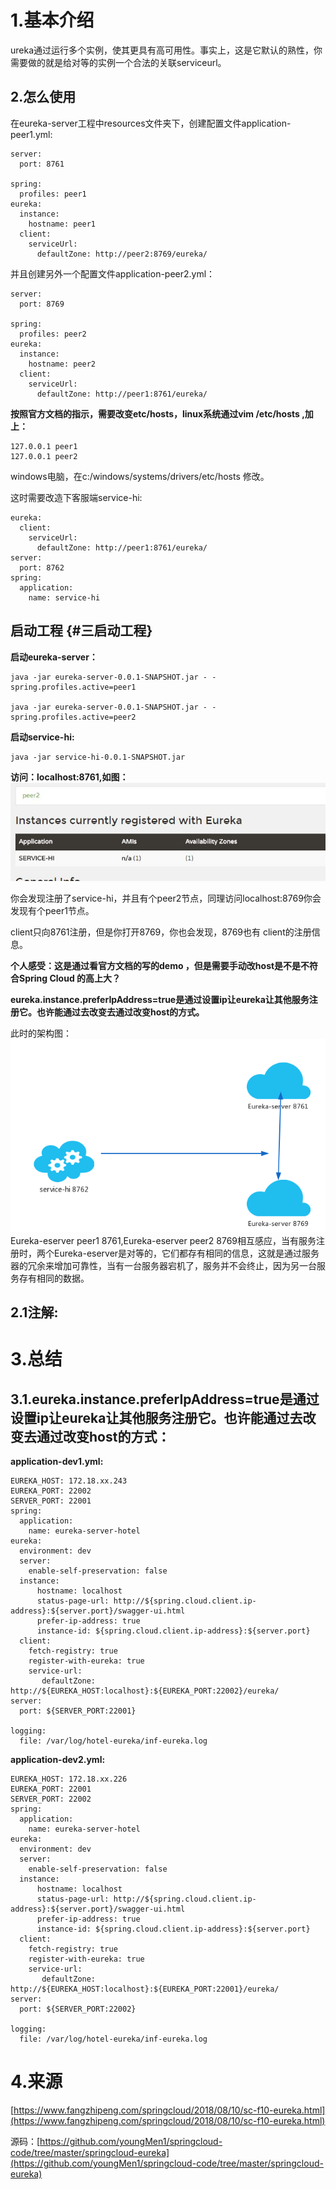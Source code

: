 # 1.基本介绍

ureka通过运行多个实例，使其更具有高可用性。事实上，这是它默认的熟性，你需要做的就是给对等的实例一个合法的关联serviceurl。

## 2.怎么使用

在eureka-server工程中resources文件夹下，创建配置文件application-peer1.yml:

```
server:
  port: 8761

spring:
  profiles: peer1
eureka:
  instance:
    hostname: peer1
  client:
    serviceUrl:
      defaultZone: http://peer2:8769/eureka/
```

并且创建另外一个配置文件application-peer2.yml：

```
server:
  port: 8769

spring:
  profiles: peer2
eureka:
  instance:
    hostname: peer2
  client:
    serviceUrl:
      defaultZone: http://peer1:8761/eureka/
```

**按照官方文档的指示，需要改变etc/hosts，linux系统通过vim /etc/hosts ,加上：**

```
127.0.0.1 peer1
127.0.0.1 peer2
```

windows电脑，在c:/windows/systems/drivers/etc/hosts 修改。

这时需要改造下客服端service-hi:

```
eureka:
  client:
    serviceUrl:
      defaultZone: http://peer1:8761/eureka/
server:
  port: 8762
spring:
  application:
    name: service-hi
```

## 启动工程 {#三启动工程}

**启动eureka-server：**

```
java -jar eureka-server-0.0.1-SNAPSHOT.jar - -spring.profiles.active=peer1

java -jar eureka-server-0.0.1-SNAPSHOT.jar - -spring.profiles.active=peer2
```

**启动service-hi:**

```
java -jar service-hi-0.0.1-SNAPSHOT.jar
```

**访问：localhost:8761,如图：**  
![img](/static/image/2279594-659c68e405bd70bd.png)

你会发现注册了service-hi，并且有个peer2节点，同理访问localhost:8769你会发现有个peer1节点。

client只向8761注册，但是你打开8769，你也会发现，8769也有 client的注册信息。

**个人感受：这是通过看官方文档的写的demo ，但是需要手动改host是不是不符合Spring Cloud 的高上大？**

**eureka.instance.preferIpAddress=true是通过设置ip让eureka让其他服务注册它。也许能通过去改变去通过改变host的方式。**

此时的架构图：  
![img](/static/image/2279594-a052854a3084fdd6.png)  
Eureka-eserver peer1 8761,Eureka-eserver peer2 8769相互感应，当有服务注册时，两个Eureka-eserver是对等的，它们都存有相同的信息，这就是通过服务器的冗余来增加可靠性，当有一台服务器宕机了，服务并不会终止，因为另一台服务存有相同的数据。

## 2.1注解:

# 3.总结

## 3.1.**eureka.instance.preferIpAddress=true是通过设置ip让eureka让其他服务注册它。也许能通过去改变去通过改变host的方式：**

**application-dev1.yml:**

```
EUREKA_HOST: 172.18.xx.243
EUREKA_PORT: 22002
SERVER_PORT: 22001
spring:
  application:
    name: eureka-server-hotel
eureka:
  environment: dev
  server:
    enable-self-preservation: false
  instance:
      hostname: localhost
      status-page-url: http://${spring.cloud.client.ip-address}:${server.port}/swagger-ui.html
      prefer-ip-address: true
      instance-id: ${spring.cloud.client.ip-address}:${server.port}
  client:
    fetch-registry: true
    register-with-eureka: true
    service-url:
       defaultZone: http://${EUREKA_HOST:localhost}:${EUREKA_PORT:22002}/eureka/
server:
  port: ${SERVER_PORT:22001}

logging:
  file: /var/log/hotel-eureka/inf-eureka.log
```

**application-dev2.yml:**

```
EUREKA_HOST: 172.18.xx.226
EUREKA_PORT: 22001
SERVER_PORT: 22002
spring:
  application:
    name: eureka-server-hotel
eureka:
  environment: dev
  server:
    enable-self-preservation: false
  instance:
      hostname: localhost
      status-page-url: http://${spring.cloud.client.ip-address}:${server.port}/swagger-ui.html
      prefer-ip-address: true
      instance-id: ${spring.cloud.client.ip-address}:${server.port}
  client:
    fetch-registry: true
    register-with-eureka: true
    service-url:
       defaultZone: http://${EUREKA_HOST:localhost}:${EUREKA_PORT:22001}/eureka/
server:
  port: ${SERVER_PORT:22002}

logging:
  file: /var/log/hotel-eureka/inf-eureka.log
```

## 

# 4.来源

[https://www.fangzhipeng.com/springcloud/2018/08/10/sc-f10-eureka.html](https://www.fangzhipeng.com/springcloud/2018/08/10/sc-f10-eureka.html)

源码：[https://github.com/youngMen1/springcloud-code/tree/master/springcloud-eureka](https://github.com/youngMen1/springcloud-code/tree/master/springcloud-eureka)

